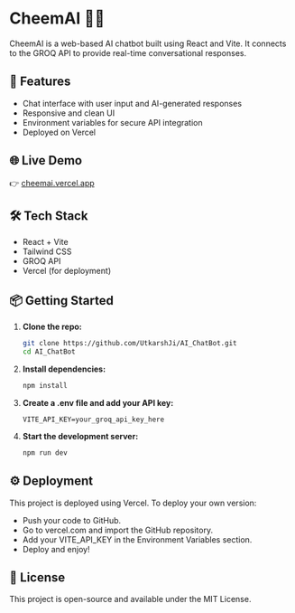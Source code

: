 # CheemAI 🤖💬

CheemAI is a web-based AI chatbot built using React and Vite. It connects to the GROQ API to provide real-time conversational responses.

## 🚀 Features

- Chat interface with user input and AI-generated responses
- Responsive and clean UI
- Environment variables for secure API integration
- Deployed on Vercel

## 🌐 Live Demo

👉 [cheemai.vercel.app](https://cheemai.vercel.app/)

## 🛠️ Tech Stack

- React + Vite
- Tailwind CSS
- GROQ API
- Vercel (for deployment)

## 📦 Getting Started

1. **Clone the repo:**
   ```bash
   git clone https://github.com/UtkarshJi/AI_ChatBot.git
   cd AI_ChatBot

2. **Install dependencies:**
    ```bash
    npm install

3. **Create a .env file and add your API key:**
    ```env
    VITE_API_KEY=your_groq_api_key_here

4. **Start the development server:**
    ```bash
    npm run dev

## ⚙️ Deployment

This project is deployed using Vercel. To deploy your own version:
- Push your code to GitHub.
- Go to vercel.com and import the GitHub repository.
- Add your VITE_API_KEY in the Environment Variables section.
- Deploy and enjoy!

## 📄 License

This project is open-source and available under the MIT License.
